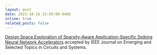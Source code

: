 ```yaml
---
layout: post
date: 2023-10-16 15:59:00-0400
inline: true
related_posts: false
---
```


<a href="https://klosvo.github.io/publications/">Design Space Exploration of Sparsity-Aware Application-Specific Spiking Neural Network Accelerators</a> accepted by IEEE Journal on Emerging and Selected Topics in Circuits and Systems.
